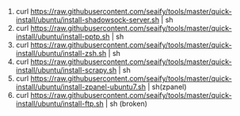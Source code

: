 1. curl https://raw.githubusercontent.com/seaify/tools/master/quick-install/ubuntu/install-shadowsock-server.sh | sh
2. curl https://raw.githubusercontent.com/seaify/tools/master/quick-install/ubuntu/install-pptp.sh | sh
3. curl https://raw.githubusercontent.com/seaify/tools/master/quick-install/ubuntu/install-zsh.sh | sh
4. curl https://raw.githubusercontent.com/seaify/tools/master/quick-install/ubuntu/install-scrapy.sh | sh
5. curl https://raw.githubusercontent.com/seaify/tools/master/quick-install/ubuntu/install-zpanel-ubuntu7.sh | sh(zpanel)
6. curl https://raw.githubusercontent.com/seaify/tools/master/quick-install/ubuntu/install-ftp.sh | sh (broken)
